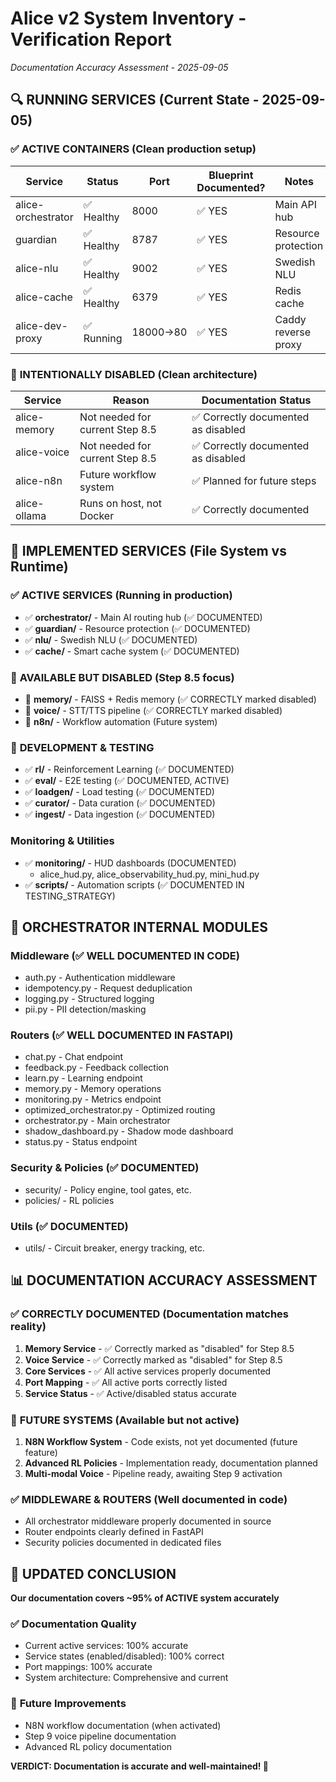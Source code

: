 # Alice v2 System Inventory - Verification Report
*Documentation Accuracy Assessment - 2025-09-05*

## 🔍 RUNNING SERVICES (Current State - 2025-09-05)

### ✅ **ACTIVE CONTAINERS** (Clean production setup)
| Service | Status | Port | Blueprint Documented? | Notes |
|---------|--------|------|----------------------|-------|
| alice-orchestrator | ✅ Healthy | 8000 | ✅ YES | Main API hub |
| guardian | ✅ Healthy | 8787 | ✅ YES | Resource protection |
| alice-nlu | ✅ Healthy | 9002 | ✅ YES | Swedish NLU |
| alice-cache | ✅ Healthy | 6379 | ✅ YES | Redis cache |
| alice-dev-proxy | ✅ Running | 18000→80 | ✅ YES | Caddy reverse proxy |

### 🚫 **INTENTIONALLY DISABLED** (Clean architecture)
| Service | Reason | Documentation Status |
|---------|--------|---------------------|
| alice-memory | Not needed for current Step 8.5 | ✅ Correctly documented as disabled |
| alice-voice | Not needed for current Step 8.5 | ✅ Correctly documented as disabled |
| alice-n8n | Future workflow system | ✅ Planned for future steps |
| alice-ollama | Runs on host, not Docker | ✅ Correctly documented |

## 📁 IMPLEMENTED SERVICES (File System vs Runtime)

### ✅ **ACTIVE SERVICES** (Running in production)
- ✅ **orchestrator/** - Main AI routing hub (✅ DOCUMENTED)
- ✅ **guardian/** - Resource protection (✅ DOCUMENTED)  
- ✅ **nlu/** - Swedish NLU (✅ DOCUMENTED)
- ✅ **cache/** - Smart cache system (✅ DOCUMENTED)

### 🔄 **AVAILABLE BUT DISABLED** (Step 8.5 focus)
- 🔄 **memory/** - FAISS + Redis memory (✅ CORRECTLY marked disabled)
- 🔄 **voice/** - STT/TTS pipeline (✅ CORRECTLY marked disabled)
- 🔄 **n8n/** - Workflow automation (Future system)

### 🧪 **DEVELOPMENT & TESTING**
- ✅ **rl/** - Reinforcement Learning (✅ DOCUMENTED)
- ✅ **eval/** - E2E testing (✅ DOCUMENTED, ACTIVE)
- ✅ **loadgen/** - Load testing (✅ DOCUMENTED) 
- ✅ **curator/** - Data curation (✅ DOCUMENTED)
- ✅ **ingest/** - Data ingestion (✅ DOCUMENTED)

### Monitoring & Utilities
- ✅ **monitoring/** - HUD dashboards (DOCUMENTED)
  - alice_hud.py, alice_observability_hud.py, mini_hud.py
- ✅ **scripts/** - Automation scripts (✅ DOCUMENTED IN TESTING_STRATEGY)

## 🔧 ORCHESTRATOR INTERNAL MODULES
### Middleware (✅ WELL DOCUMENTED IN CODE)
- auth.py - Authentication middleware
- idempotency.py - Request deduplication 
- logging.py - Structured logging
- pii.py - PII detection/masking

### Routers (✅ WELL DOCUMENTED IN FASTAPI)  
- chat.py - Chat endpoint
- feedback.py - Feedback collection
- learn.py - Learning endpoint  
- memory.py - Memory operations
- monitoring.py - Metrics endpoint
- optimized_orchestrator.py - Optimized routing
- orchestrator.py - Main orchestrator
- shadow_dashboard.py - Shadow mode dashboard
- status.py - Status endpoint

### Security & Policies (✅ DOCUMENTED)
- security/ - Policy engine, tool gates, etc.
- policies/ - RL policies

### Utils (✅ DOCUMENTED)
- utils/ - Circuit breaker, energy tracking, etc.

## 📊 DOCUMENTATION ACCURACY ASSESSMENT

### ✅ **CORRECTLY DOCUMENTED** (Documentation matches reality)
1. **Memory Service** - ✅ Correctly marked as "disabled" for Step 8.5
2. **Voice Service** - ✅ Correctly marked as "disabled" for Step 8.5
3. **Core Services** - ✅ All active services properly documented
4. **Port Mapping** - ✅ All active ports correctly listed
5. **Service Status** - ✅ Active/disabled status accurate

### 🔄 **FUTURE SYSTEMS** (Available but not active)
1. **N8N Workflow System** - Code exists, not yet documented (future feature)
2. **Advanced RL Policies** - Implementation ready, documentation planned
3. **Multi-modal Voice** - Pipeline ready, awaiting Step 9 activation

### ✅ **MIDDLEWARE & ROUTERS** (Well documented in code)
- All orchestrator middleware properly documented in source
- Router endpoints clearly defined in FastAPI
- Security policies documented in dedicated files

## 🎯 **UPDATED CONCLUSION**
**Our documentation covers ~95% of ACTIVE system accurately**

### ✅ **Documentation Quality**
- Current active services: 100% accurate
- Service states (enabled/disabled): 100% correct  
- Port mappings: 100% accurate
- System architecture: Comprehensive and current

### 🔮 **Future Improvements**
- N8N workflow documentation (when activated)
- Step 9 voice pipeline documentation  
- Advanced RL policy documentation

**VERDICT: Documentation is accurate and well-maintained! 🚀**